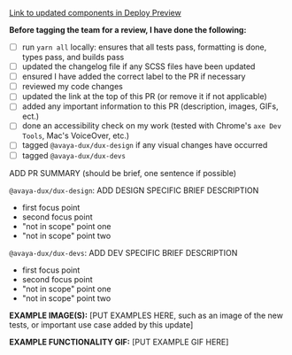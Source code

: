 [Link to updated components in Deploy Preview](UPDATEMEWITHALINK)

**Before tagging the team for a review, I have done the following:**

- [ ] run `yarn all` locally: ensures that all tests pass, formatting is done, types pass, and builds pass
- [ ] updated the changelog file if any SCSS files have been updated
- [ ] ensured I have added the correct label to the PR if necessary
- [ ] reviewed my code changes
- [ ] updated the link at the top of this PR (or remove it if not applicable)
- [ ] added any important information to this PR (description, images, GIFs, ect.)
- [ ] done an accessibility check on my work (tested with Chrome's `axe Dev Tools`, Mac's VoiceOver, etc.)
- [ ] tagged `@avaya-dux/dux-design` if any visual changes have occurred
- [ ] tagged `@avaya-dux/dux-devs`

ADD PR SUMMARY (should be brief, one sentence if possible)

`@avaya-dux/dux-design`: ADD DESIGN SPECIFIC BRIEF DESCRIPTION

- first focus point
- second focus point
- "not in scope" point one
- "not in scope" point two

`@avaya-dux/dux-devs`: ADD DEV SPECIFIC BRIEF DESCRIPTION

- first focus point
- second focus point
- "not in scope" point one
- "not in scope" point two

**EXAMPLE IMAGE(S):**
[PUT EXAMPLES HERE, such as an image of the new tests, or important use case added by this update]

**EXAMPLE FUNCTIONALITY GIF:**
[PUT EXAMPLE GIF HERE]
